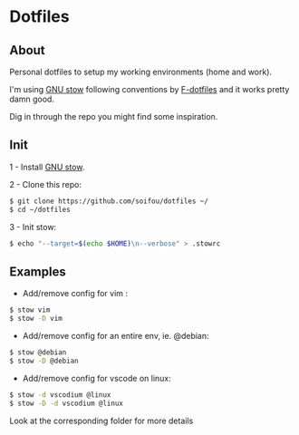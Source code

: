 # Dotfiles

## About

Personal dotfiles to setup my working environments (home and work).

I'm using [GNU stow](https://www.gnu.org/software/stow/) following conventions by [F-dotfiles](https://github.com/Kraymer/F-dotfiles) and it works pretty damn good.

Dig in through the repo you might find some inspiration.


## Init

1 - Install [GNU stow](https://www.gnu.org/software/stow/).

2 - Clone this repo:

```sh
$ git clone https://github.com/soifou/dotfiles ~/
$ cd ~/dotfiles
```

3 - Init stow:

```sh
$ echo "--target=$(echo $HOME)\n--verbose" > .stowrc
```

## Examples


- Add/remove config for vim :

```sh
$ stow vim
$ stow -D vim
```

- Add/remove config for an entire env, ie. @debian:

```sh
$ stow @debian
$ stow -D @debian
```

- Add/remove config for vscode on linux:

```sh
$ stow -d vscodium @linux
$ stow -D -d vscodium @linux
```

Look at the corresponding folder for more details
